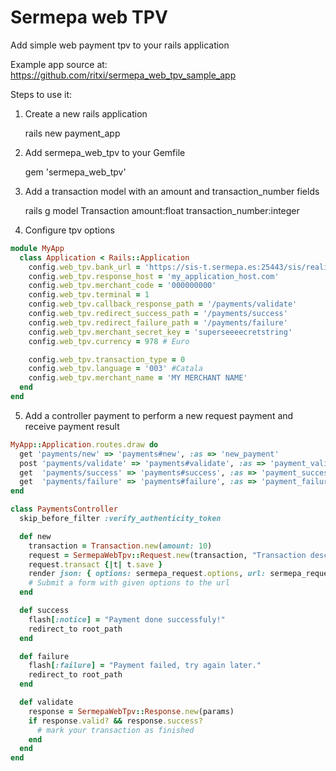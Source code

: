 # Sermepa web TPV

Add simple web payment tpv to your rails application

Example app source at: https://github.com/ritxi/sermepa_web_tpv_sample_app

Steps to use it:

1. Create a new rails application

	rails new payment_app

2. Add sermepa_web_tpv to your Gemfile

	gem 'sermepa_web_tpv'

3. Add a transaction model with an amount and transaction_number fields

	rails g model Transaction amount:float transaction_number:integer

4. Configure tpv options

```ruby
module MyApp
  class Application < Rails::Application
    config.web_tpv.bank_url = 'https://sis-t.sermepa.es:25443/sis/realizarPago'
    config.web_tpv.response_host = 'my_application_host.com'
    config.web_tpv.merchant_code = '000000000'
    config.web_tpv.terminal = 1
    config.web_tpv.callback_response_path = '/payments/validate'
    config.web_tpv.redirect_success_path = '/payments/success'
    config.web_tpv.redirect_failure_path = '/payments/failure'
    config.web_tpv.merchant_secret_key = 'superseeeecretstring'
    config.web_tpv.currency = 978 # Euro

    config.web_tpv.transaction_type = 0
    config.web_tpv.language = '003' #Catala
    config.web_tpv.merchant_name = 'MY MERCHANT NAME'
  end
end
```

5. Add a controller payment to perform a new request payment and receive payment result

```ruby
MyApp::Application.routes.draw do
  get 'payments/new' => 'payments#new', :as => 'new_payment'
  post 'payments/validate' => 'payments#validate', :as => 'payment_validate'
  get  'payments/success' => 'payments#success', :as => 'payment_success'
  get  'payments/failure' => 'payments#failure', :as => 'payment_failure'
end
```

```ruby
class PaymentsController
  skip_before_filter :verify_authenticity_token

  def new
    transaction = Transaction.new(amount: 10)
    request = SermepaWebTpv::Request.new(transaction, "Transaction description")
    request.transact {|t| t.save }
    render json: { options: sermepa_request.options, url: sermepa_request.bank_url }
    # Submit a form with given options to the url
  end

  def success
    flash[:notice] = "Payment done successfuly!"
    redirect_to root_path
  end

  def failure
    flash[:failure] = "Payment failed, try again later."
    redirect_to root_path
  end

  def validate
    response = SermepaWebTpv::Response.new(params)
    if response.valid? && response.success?
      # mark your transaction as finished
    end
  end
end
```

